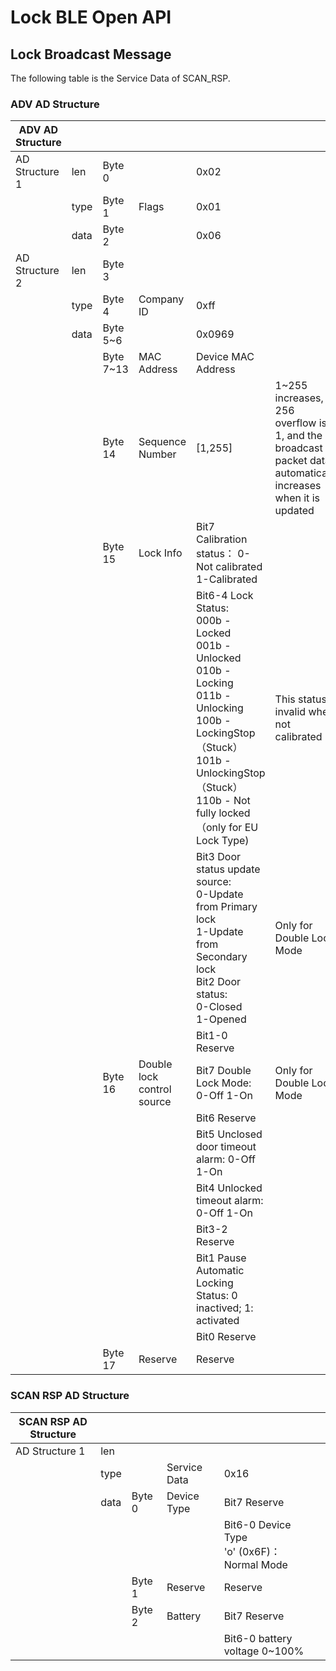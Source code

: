 # Lock BLE Open API

## Lock Broadcast Message
The following table is the Service Data of SCAN_RSP.

### ADV AD Structure

| ADV AD Structure |      |           |                            |                                                                                                                                                                                                                         |                                                                                                              |
| ---------------- | ---- | --------- | -------------------------- | ----------------------------------------------------------------------------------------------------------------------------------------------------------------------------------------------------------------------- | ------------------------------------------------------------------------------------------------------------ |
| AD Structure 1   | len  | Byte 0    |                            | 0x02                                                                                                                                                                                                                    |                                                                                                              |
|                  | type | Byte 1    | Flags                      | 0x01                                                                                                                                                                                                                    |                                                                                                              |
|                  | data | Byte 2    |                            | 0x06                                                                                                                                                                                                                    |                                                                                                              |
| AD Structure 2   | len  | Byte 3    |                            |                                                                                                                                                                                                                         |                                                                                                              |
|                  | type | Byte 4    | Company ID                 | 0xff                                                                                                                                                                                                                    |                                                                                                              |
|                  | data | Byte 5~6  |                            | 0x0969                                                                                                                                                                                                                  |                                                                                                              |
|                  |      | Byte 7~13 | MAC Address                | Device MAC Address                                                                                                                                                                                                      |                                                                                                              |
|                  |      | Byte 14   | Sequence Number            | [1,255]                                                                                                                                                                                                                 | 1~255 increases, 256 overflow is 1, and the broadcast packet data automatically increases when it is updated |
|                  |      | Byte 15   | Lock Info                  | Bit7 Calibration status： 0-Not calibrated 1-Calibrated                                                                                                                                                                 |                                                                                                              |
|                  |      |           |                            | Bit6-4 Lock Status:<br/>000b - Locked<br/>001b - Unlocked<br/>010b - Locking<br/>011b - Unlocking<br/>100b - LockingStop（Stuck）<br/>101b - UnlockingStop（Stuck）<br/>110b - Not fully locked（only for EU Lock Type) | This status is invalid when not calibrated                                                                   |
|                  |      |           |                            | Bit3 Door status update source:<br/>0-Update from Primary lock<br/>1-Update from Secondary lock<br/>Bit2 Door status:<br/>0-Closed<br/>1-Opened                                                                         | Only for Double Lock Mode                                                                                    |
|                  |      |           |                            | Bit1-0 Reserve                                                                                                                                                                                                          |                                                                                                              |
|                  |      | Byte 16   | Double lock control source | Bit7 Double Lock Mode:  0-Off 1-On                                                                                                                                                                                      | Only for Double Lock Mode                                                                                    |
|                  |      |           |                            | Bit6 Reserve                                                                                                                                                                                                            |                                                                                                              |
|                  |      |           |                            | Bit5 Unclosed door timeout alarm: 0-Off 1-On                                                                                                                                                                            |                                                                                                              |
|                  |      |           |                            | Bit4 Unlocked timeout alarm: 0-Off 1-On                                                                                                                                                                                 |                                                                                                              |
|                  |      |           |                            | Bit3-2 Reserve                                                                                                                                                                                                          |                                                                                                              |
|                  |      |           |                            | Bit1 Pause Automatic Locking Status:  0 inactived; 1: activated                                                                                                                                                         |                                                                                                              |
|                  |      |           |                            | Bit0 Reserve                                                                                                                                                                                                            |                                                                                                              |
|                  |      | Byte 17   | Reserve                    | Reserve                                                                                                                                                                                                                 |

### SCAN RSP AD Structure

| SCAN RSP AD Structure |      |        |              |                                                 |     |
| --------------------- | ---- | ------ | ------------ | ----------------------------------------------- | --- |
| AD Structure 1        | len  |        |              |                                                 |     |
|                       | type |        | Service Data | 0x16                                            |     |
|                       | data | Byte 0 | Device Type  | Bit7 Reserve                                    |     |
|                       |      |        |              | Bit6-0 Device Type<br/>'o' (0x6F)： Normal Mode |     |
|                       |      | Byte 1 | Reserve      | Reserve                                         |     |
|                       |      | Byte 2 | Battery      | Bit7 Reserve                                    |     |
|                       |      |        |              | Bit6-0 battery voltage 0~100%                   |     |

